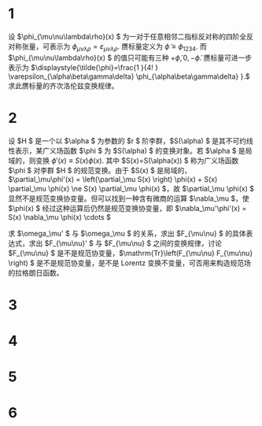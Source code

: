 # 1

设 $\phi_{\mu\nu\lambda\rho}(x) $ 为一对于任意相邻二指标反对称的四阶全反对称张量，可表示为 $\phi_{\mu\nu\lambda\rho}=\varepsilon_{\mu\nu\lambda\rho} .$ 赝标量定义为 $\tilde{\phi}\equiv \phi_{1234} .$ 而 $\phi_{\mu\nu\lambda\rho}(x) $ 的值只可能有三种 $+\tilde{\phi},0,-\tilde{\phi} .$ 赝标量可进一步表示为 $\displaystyle{\tilde{\phi}=\frac{1 }{4! } \varepsilon_{\alpha\beta\gamma\delta} \phi_{\alpha\beta\gamma\delta} }.$ 求此赝标量的齐次洛伦兹变换规律。

# 2

设 $H $ 是一个以 $\alpha $ 为参数的 $r $ 阶李群，$S(\alpha) $ 是其不可约线性表示，某广义场函数 $\phi $ 为 $S(\alpha) $ 的变换对象。若 $\alpha $ 是局域的，则变换 $\phi'(x)\equiv S(x)\phi(x) .$ 其中 $S(x)=S(\alpha(x)) $ 称为广义场函数 $\phi $ 对李群 $H $ 的规范变换。由于 $S(x) $ 是局域的，$\partial_\mu\phi'(x) = \left(\partial_\mu S(x) \right) \phi(x) + S(x) \partial_\mu \phi(x) \ne S(x) \partial_\mu \phi(x) $，故 $\partial_\mu \phi(x) $ 显然不是规范变换协变量。但可以找到一种含有微商的运算 $\nabla_\mu $，使 $\phi(x) $ 经过这种运算后仍然是规范变换协变量，即 $\nabla_\mu'\phi'(x) = S(x) \nabla_\mu \phi(x) \cdots $ 

求 $\omega_\mu' $ 与 $\omega_\mu $ 的关系，求出 $F_{\mu\nu} $ 的具体表达式，求出 $F_{\mu\nu}' $ 与 $F_{\mu\nu} $ 之间的变换规律，讨论 $F_{\mu\nu} $ 是不是规范协变量，$\mathrm{Tr}\left(F_{\mu\nu} F_{\mu\nu} \right) $ 是不是规范协变量，是不是 Lorentz 变换不变量，可否用来构造规范场的拉格朗日函数。

# 3

# 4

# 5

# 6

